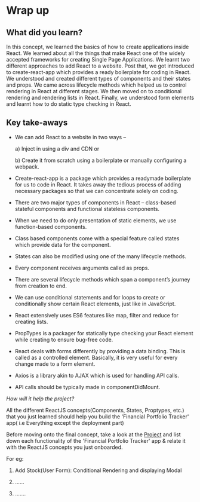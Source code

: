 # Wrap up

## What did you learn?

In this concept, we learned the basics of how to create applications inside React. We learned about all the things that make React one of the widely accepted frameworks for creating Single Page Applications. We learnt two different approaches to add React to a website. Post that, we got introduced to create-react-app which provides a ready boilerplate for coding in React. We understood and created different types of components and their states and props. We came across lifecycle methods which helped us to control rendering in React at different stages. We then moved on to conditional rendering and rendering lists in React. Finally, we understood form elements and learnt how to do static type checking in React.


## Key take-aways

- We can add React to a website in two ways – 
    
    a) Inject in using a div and CDN or 
    
    b) Create it from scratch using a boilerplate or manually configuring a webpack.


- Create-react-app is a package which provides a readymade boilerplate for us to code in React. It takes away the tedious process of adding necessary packages so that we can concentrate solely on coding.
- There are two major types of components in React – class-based stateful components and functional stateless components.
- When we need to do only presentation of static elements, we use function-based components. 
- Class based components come with a special feature called states which provide data for the component.
- States can also be modified using one of the many lifecycle methods.
- Every component receives arguments called as props. 
- There are several lifecycle methods which span a component’s journey from creation to end. 
- We can use conditional statements and for loops to create or conditionally show certain React elements, just like in JavaScript.
- React extensively uses ES6 features like map, filter and reduce for creating lists.
- PropTypes is a packager for statically type checking your React element while creating to ensure bug-free code.
- React deals with forms differently by providing a data binding. This is called as a controlled element. Basically, it is very useful for every change made to a form element.
- Axios is a library akin to AJAX which is used for handling API calls.
- API calls should be typically made in componentDidMount.

*How will it help the project?*

All the different ReactJS concepts(Components, States, Proptypes, etc.) that you just learned should help you build the 'Financial Portfolio Tracker' app( i.e Everything except the deployment part)


Before moving onto the final concept, take a look at the [Project](https://raw.githubusercontent.com/greyatom-school/the-minerva-project/master/FEWD/sprint_4/5.%20Project/README.md) and list down each functionality of the 'Financial Portfolio Tracker' app & relate it with the ReactJS concepts you just onboarded.

For eg:

1. Add Stock(User Form): Conditional Rendering and displaying Modal

2. ......

3. .......